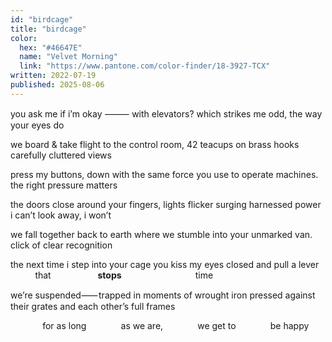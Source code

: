 ```yaml
---
id: "birdcage"
title: "birdcage"
color:
  hex: "#46647E"
  name: "Velvet Morning"
  link: "https://www.pantone.com/color-finder/18-3927-TCX"
written: 2022-07-19
published: 2025-08-06
---
```

you ask me if i’m okay
⸻ with elevators?
which strikes me odd,
the way your eyes do

we board & take flight
to the control room, 42
teacups on brass hooks
carefully cluttered views

press my buttons, down
with the same force you
use to operate machines.
the right pressure matters

the doors close around
your fingers, lights flicker
surging harnessed power
i can’t look away, i won’t

we fall together back to
earth where we stumble
into your unmarked van.
click of clear recognition

the next time i step into
your cage you kiss my
eyes closed and pull a
lever
          that
                              **stops**
                             time

we’re suspended⸺ trapped
in moments of wrought iron
pressed against their grates
and each other’s full frames

             for as long
             as we are,
             we get to
             be happy